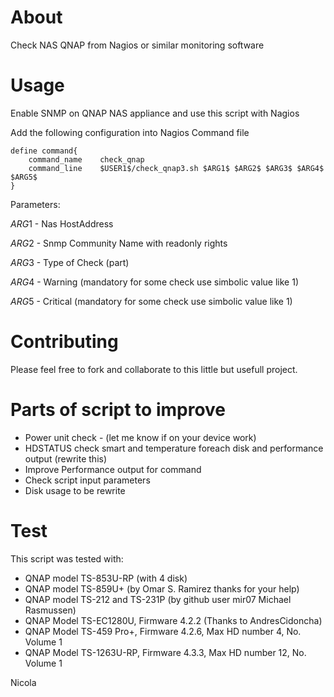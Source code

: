 # About

Check NAS QNAP from Nagios or similar monitoring software

# Usage

Enable SNMP on QNAP NAS appliance and use this script with Nagios

Add the following configuration into Nagios Command file

	define command{
		command_name 	check_qnap
		command_line 	$USER1$/check_qnap3.sh $ARG1$ $ARG2$ $ARG3$ $ARG4$ $ARG5$
	}

Parameters:

$ARG1$ - Nas HostAddress

$ARG2$ - Snmp Community Name with readonly rights

$ARG3$ - Type of Check (part)

$ARG4$ - Warning  (mandatory for some check use simbolic value like 1)

$ARG5$ - Critical (mandatory for some check use simbolic value like 1)


# Contributing

Please feel free to fork and collaborate to this little but usefull project.

# Parts of script to improve

- Power unit check - (let me know if on your device work)
- HDSTATUS check smart and temperature foreach disk and performance output (rewrite this)
- Improve Performance output for command
- Check script input parameters
- Disk usage to be rewrite

# Test
This script was tested with:
- QNAP model TS-853U-RP (with 4 disk)
- QNAP model TS-859U+ (by Omar S. Ramirez thanks for your help)
- QNAP model TS-212 and TS-231P (by github user mir07 Michael Rasmussen)
- QNAP Model TS-EC1280U, Firmware 4.2.2 (Thanks to AndresCidoncha)
- QNAP Model TS-459 Pro+, Firmware 4.2.6, Max HD number 4, No. Volume 1
- QNAP Model TS-1263U-RP, Firmware 4.3.3, Max HD number 12, No. Volume 1

Nicola
